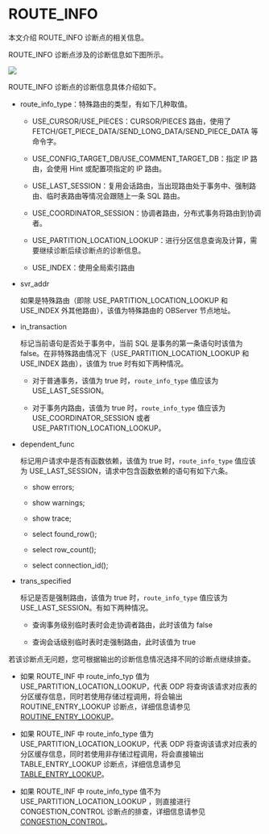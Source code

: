 # ROUTE_INFO

本文介绍 ROUTE_INFO 诊断点的相关信息。

ROUTE_INFO 诊断点涉及的诊断信息如下图所示。

![](./300.route_info-01)

ROUTE_INFO 诊断点的诊断信息具体介绍如下。

* route_info_type：特殊路由的类型，有如下几种取值。
  
  * USE_CURSOR/USE_PIECES：CURSOR/PIECES 路由，使用了 FETCH/GET_PIECE_DATA/SEND_LONG_DATA/SEND_PIECE_DATA 等命令字。
  
  * USE_CONFIG_TARGET_DB/USE_COMMENT_TARGET_DB：指定 IP 路由，会使用 Hint 或配置项指定的 IP 路由。
  
  * USE_LAST_SESSION：复用会话路由，当出现路由处于事务中、强制路由、临时表路由等情况会跟随上一条 SQL 路由。
  
  * USE_COORDINATOR_SESSION：协调者路由，分布式事务将路由到协调者。
  
  * USE_PARTITION_LOCATION_LOOKUP：进行分区信息查询及计算，需要继续诊断后续诊断点的诊断信息。
  
  * USE_INDEX：使用全局索引路由

* svr_addr
  
  如果是特殊路由（即除 USE_PARTITION_LOCATION_LOOKUP 和 USE_INDEX 外其他路由），该值为特殊路由的 OBServer 节点地址。

* in_transaction
  
  标记当前语句是否处于事务中，当前 SQL 是事务的第一条语句时该值为 false。在非特殊路由情况下（USE_PARTITION_LOCATION_LOOKUP 和 USE_INDEX 路由），该值为 true 时有如下两种情况。
  
  * 对于普通事务，该值为 true 时，`route_info_type` 值应该为 USE_LAST_SESSION。
  
  * 对于事务内路由，该值为 true 时，`route_info_type` 值应该为 USE_COORDINATOR_SESSION 或者 USE_PARTITION_LOCATION_LOOKUP。

* dependent_func
  
  标记用户请求中是否有函数依赖，该值为 true 时，`route_info_type` 值应该为 USE_LAST_SESSION，请求中包含函数依赖的语句有如下六条。
  
  * show errors;
  
  * show warnings;
  
  * show trace;
  
  * select found_row();
  
  * select row_count();
  
  * select connection_id();

* trans_specified
  
  标记是否是强制路由，该值为 true 时，`route_info_type` 值应该为 USE_LAST_SESSION。有如下两种情况。
  
  * 查询事务级别临时表时会走协调者路由，此时该值为 false
  
  * 查询会话级别临时表时走强制路由，此时该值为 true

若该诊断点无问题，您可根据输出的诊断信息情况选择不同的诊断点继续排查。

* 如果 ROUTE_INF 中 route_info_typ 值为 USE_PARTITION_LOCATION_LOOKUP，代表 ODP 将查询该请求对应表的分区缓存信息，同时若使用存储过程调用，将会输出 ROUTINE_ENTRY_LOOKUP 诊断点，详细信息请参见 [ROUTINE_ENTRY_LOOKUP](./410.routing-entry-lookup.md)。

* 如果 ROUTE_INF 中 route_info_type 值为 USE_PARTITION_LOCATION_LOOKUP，代表 ODP 将查询该请求对应表的分区缓存信息，同时若使用非存储过程调用，将会直接输出 TABLE_ENTRY_LOOKUP 诊断点，详细信息请参见 [TABLE_ENTRY_LOOKUP](./420.table-entry-lookup.md)。

* 如果 ROUTE_INF 中 route_info_type 值不为 USE_PARTITION_LOCATION_LOOKUP ，则直接进行 CONGESTION_CONTROL 诊断点的排查，详细信息请参见 [CONGESTION_CONTROL](./600.congestion-control.md)。
